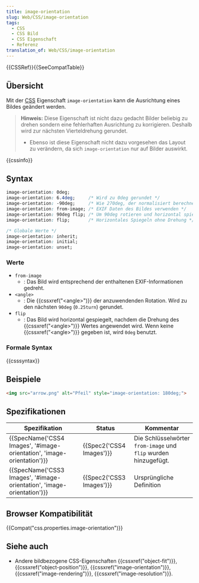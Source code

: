 ```yaml
---
title: image-orientation
slug: Web/CSS/image-orientation
tags:
  - CSS
  - CSS Bild
  - CSS Eigenschaft
  - Referenz
translation_of: Web/CSS/image-orientation
---
```

{{CSSRef}}{{SeeCompatTable}}

## Übersicht

Mit der [CSS](/de/docs/CSS) Eigenschaft `image-orientation` kann die Ausrichtung eines Bildes geändert werden.

> **Hinweis:** Diese Eigenschaft ist nicht dazu gedacht Bilder beliebig zu drehen sondern eine fehlerhaften Ausrichtung zu korrigieren. Deshalb wird zur nächsten Vierteldrehung gerundet.
>
> - Ebenso ist diese Eigenschaft nicht dazu vorgesehen das Layout zu verändern, da sich `image-orientation` nur auf Bilder auswirkt.

{{cssinfo}}

## Syntax

```css
image-orientation: 0deg;
image-orientation: 6.4deg;     /* Wird zu 0deg gerundet */
image-orientation: -90deg;     /* Wie 270deg, der normalisiert berechnete Wert */
image-orientation: from-image; /* EXIF Daten des Bildes verwenden */
image-orientation: 90deg flip; /* Um 90deg rotieren und horizontal spiegeln */
image-orientation: flip;       /* Horizontales Spiegeln ohne Drehung */

/* Globale Werte */
image-orientation: inherit;
image-orientation: initial;
image-orientation: unset;
```

### Werte

- `from-image`
  - : Das Bild wird entsprechend der enthaltenen EXIF-Informationen gedreht.
- `<angle>`
  - : Die {{cssxref("&lt;angle&gt;")}} der anzuwendenden Rotation. Wird zu den nächsten `90deg` (`0.25turn`) gerundet.
- `flip`
  - : Das Bild wird horizontal gespiegelt, nachdem die Drehung des {{cssxref("&lt;angle&gt;")}} Wertes angewendet wird. Wenn keine {{cssxref("&lt;angle&gt;")}} gegeben ist, wird `0deg` benutzt.

### Formale Syntax

{{csssyntax}}

## Beispiele

```html
<img src="arrow.png" alt="Pfeil" style="image-orientation: 180deg;">
```

## Spezifikationen

| Spezifikation                                                                                | Status                           | Kommentar                                                       |
| -------------------------------------------------------------------------------------------- | -------------------------------- | --------------------------------------------------------------- |
| {{SpecName('CSS4 Images', '#image-orientation', 'image-orientation')}} | {{Spec2('CSS4 Images')}} | Die Schlüsselwörter `from-image` und `flip` wurden hinzugefügt. |
| {{SpecName('CSS3 Images', '#image-orientation', 'image-orientation')}} | {{Spec2('CSS3 Images')}} | Ursprüngliche Definition                                        |

## Browser Kompatibilität

{{Compat("css.properties.image-orientation")}}

## Siehe auch

- Andere bildbezogene CSS-Eigenschaften {{cssxref("object-fit")}}, {{cssxref("object-position")}}, {{cssxref("image-orientation")}}, {{cssxref("image-rendering")}}, {{cssxref("image-resolution")}}.
